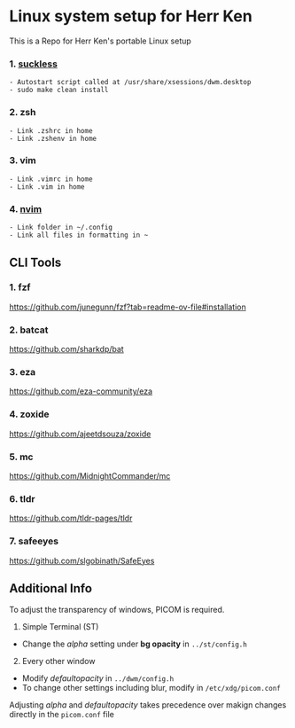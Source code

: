 # Linux system setup for Herr Ken

This is a Repo for Herr Ken's portable Linux setup 


### 1. [suckless](https://suckless.org)
	- Autostart script called at /usr/share/xsessions/dwm.desktop
	- sudo make clean install

### 2. zsh
	- Link .zshrc in home
	- Link .zshenv in home
### 3. vim
	- Link .vimrc in home
	- Link .vim in home
### 4. [nvim](https://github.com/neovim/neovim/blob/master/INSTALL.md)
	- Link folder in ~/.config
	- Link all files in formatting in ~ 

## CLI Tools 

### 1. fzf
https://github.com/junegunn/fzf?tab=readme-ov-file#installation

### 2. batcat
https://github.com/sharkdp/bat

### 3. eza
https://github.com/eza-community/eza

### 4. zoxide
https://github.com/ajeetdsouza/zoxide

### 5. mc
https://github.com/MidnightCommander/mc

### 6. tldr
https://github.com/tldr-pages/tldr

### 7. safeeyes
https://github.com/slgobinath/SafeEyes

## Additional Info
To adjust the transparency of windows, PICOM is required. 
1. Simple Terminal (ST)
- Change the _alpha_ setting under **bg opacity** in `../st/config.h`

2. Every other window
- Modify _defaultopacity_ in `../dwm/config.h`
- To change other settings including blur, modify in `/etc/xdg/picom.conf`

Adjusting _alpha_ and _defaultopacity_ takes precedence over makign changes directly in the `picom.conf` file
